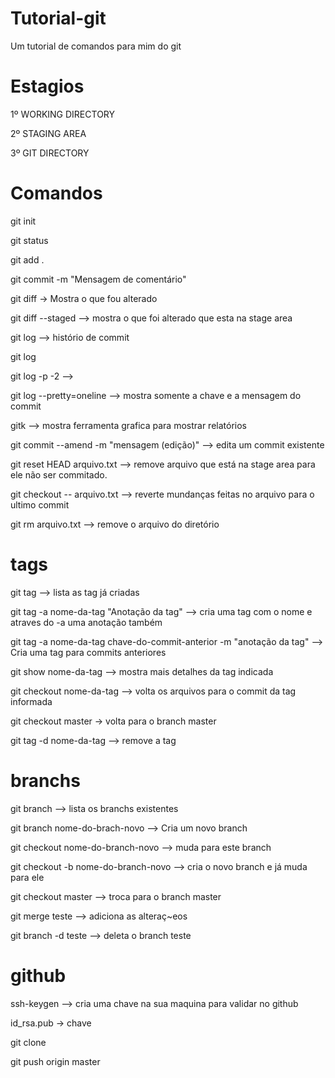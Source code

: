 # Tutorial-git
Um tutorial de comandos para mim do git

# Estagios
1º WORKING DIRECTORY

2º STAGING AREA

3º GIT DIRECTORY

# Comandos

git init

git status

git add .

git commit -m "Mensagem de comentário"

git diff -> Mostra o que fou alterado

git diff --staged --> mostra o que foi alterado que esta na stage area

git log --> histório de commit

git log 

git log -p -2 -->

git log --pretty=oneline --> mostra somente a chave e a mensagem do commit

gitk --> mostra ferramenta grafica para mostrar relatórios

git commit --amend -m "mensagem (edição)" --> edita um commit existente

git reset HEAD arquivo.txt --> remove arquivo que está na stage area para ele não ser commitado.

git checkout -- arquivo.txt --> reverte mundanças feitas no arquivo para o ultimo commit

git rm arquivo.txt --> remove o arquivo do diretório


# tags

git tag --> lista as tag já criadas

git tag -a nome-da-tag  "Anotação da tag" --> cria uma tag com o nome e atraves do -a uma anotação também

git tag -a nome-da-tag chave-do-commit-anterior -m "anotação da tag" --> Cria uma tag para commits anteriores

git show nome-da-tag --> mostra mais detalhes da tag indicada

git checkout nome-da-tag --> volta os arquivos para o commit da tag informada

git checkout master -> volta para o branch master

git tag -d nome-da-tag  --> remove a tag

# branchs
git branch --> lista os branchs existentes

git branch nome-do-brach-novo --> Cria um novo branch

git checkout nome-do-branch-novo --> muda para este branch

git checkout -b nome-do-branch-novo --> cria o novo branch e já muda para ele

git checkout master --> troca para o branch master

git merge teste --> adiciona as alteraç~eos

git branch -d teste --> deleta o branch teste

# github

ssh-keygen --> cria uma chave na sua maquina para validar no github

id_rsa.pub -> chave

git clone 

git push origin master





































